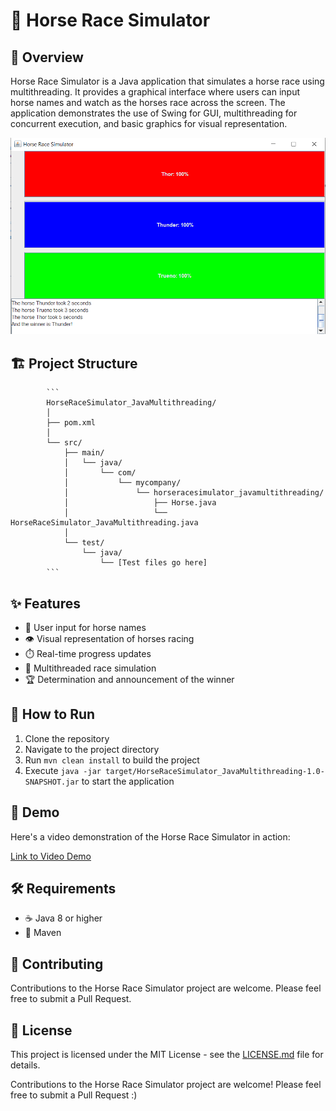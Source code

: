 # 🐎 Horse Race Simulator

## 📖 Overview

Horse Race Simulator is a Java application that simulates a horse race using multithreading. It provides a graphical interface where users can input horse names and watch as the horses race across the screen. The application demonstrates the use of Swing for GUI, multithreading for concurrent execution, and basic graphics for visual representation.


![Horse Race Simulator Screenshot](https://github.com/Ornella-Gigante/HorseRaceSimulator_Multithreading/blob/main/horses_demo_screenshot.png)

## 🏗️ Project Structure

            ```
            HorseRaceSimulator_JavaMultithreading/
            │
            ├── pom.xml
            │
            └── src/
                ├── main/
                │   └── java/
                │       └── com/
                │           └── mycompany/
                │               └── horseracesimulator_javamultithreading/
                │                   ├── Horse.java
                │                   └── HorseRaceSimulator_JavaMultithreading.java
                │
                └── test/
                    └── java/
                        └── [Test files go here]
            ```

## ✨ Features

- 🎨 User input for horse names
- 👁️ Visual representation of horses racing
- ⏱️ Real-time progress updates
- 🧵 Multithreaded race simulation
- 🏆 Determination and announcement of the winner

## 🚀 How to Run

1. Clone the repository
2. Navigate to the project directory
3. Run `mvn clean install` to build the project
4. Execute `java -jar target/HorseRaceSimulator_JavaMultithreading-1.0-SNAPSHOT.jar` to start the application

## 🎥 Demo

Here's a video demonstration of the Horse Race Simulator in action:

[Link to Video Demo]([path/to/demo/video](https://github.com/Ornella-Gigante/HorseRaceSimulator_Multithreading/blob/main/horses.mp4))

## 🛠️ Requirements

- ☕ Java 8 or higher
- 🔧 Maven

## 🤝 Contributing

Contributions to the Horse Race Simulator project are welcome. Please feel free to submit a Pull Request.

## 📄 License

This project is licensed under the MIT License - see the [LICENSE.md](LICENSE.md) file for details.

Contributions to the Horse Race Simulator project are welcome!
Please feel free to submit a Pull Request :) 

